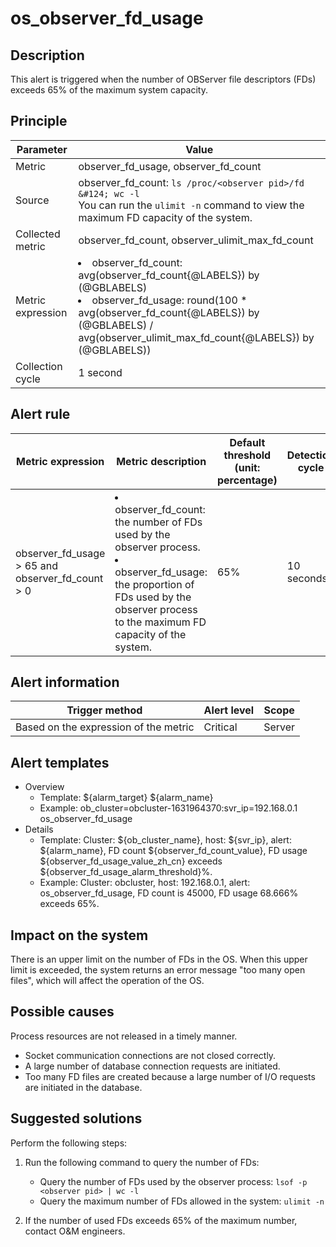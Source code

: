 # os_observer_fd_usage

## Description

This alert is triggered when the number of OBServer file descriptors (FDs) exceeds 65% of the maximum system capacity. 

## Principle

| Parameter | Value |
| --- | --- |
| Metric | observer_fd_usage, observer_fd_count |
| Source | observer_fd_count: `ls /proc/<observer pid>/fd &#124; wc -l `</br>You can run the `ulimit -n` command to view the maximum FD capacity of the system. |
| Collected metric | observer_fd_count, observer_ulimit_max_fd_count |
| Metric expression | <li>observer_fd_count: avg(observer_fd_count{@LABELS}) by (@GBLABELS)</li><li>observer_fd_usage: round(100 * avg(observer_fd_count{@LABELS}) by (@GBLABELS) / avg(observer_ulimit_max_fd_count{@LABELS}) by (@GBLABELS))</li> |
| Collection cycle | 1 second |

## Alert rule

| Metric expression | Metric description | Default threshold (unit: percentage) | Detection cycle | Elimination cycle |
| --- | --- | --- | --- | --- |
| observer_fd_usage > 65 and observer_fd_count > 0 | <li>observer_fd_count: the number of FDs used by the observer process.</li><li>observer_fd_usage: the proportion of FDs used by the observer process to the maximum FD capacity of the system. </li> | 65% | 10 seconds | 5 minutes |

## Alert information

| Trigger method | Alert level | Scope |
| --- | --- | --- |
| Based on the expression of the metric | Critical | Server |

## Alert templates

* Overview
   * Template: \${alarm_target} ${alarm_name}
   * Example: ob_cluster=obcluster-1631964370:svr_ip=192.168.0.1 os_observer_fd_usage
* Details
   * Template: Cluster: \${ob_cluster_name}, host: \${svr_ip}, alert: \${alarm_name}, FD count \${observer_fd_count_value}, FD usage \${observer_fd_usage_value_zh_cn} exceeds ${observer_fd_usage_alarm_threshold}%. 
   * Example: Cluster: obcluster, host: 192.168.0.1, alert: os_observer_fd_usage, FD count is 45000, FD usage 68.666% exceeds 65%. 

## Impact on the system

There is an upper limit on the number of FDs in the OS. When this upper limit is exceeded, the system returns an error message "too many open files", which will affect the operation of the OS. 

## Possible causes

Process resources are not released in a timely manner.

* Socket communication connections are not closed correctly. 
* A large number of database connection requests are initiated. 
* Too many FD files are created because a large number of I/O requests are initiated in the database. 

## Suggested solutions

Perform the following steps:

1. Run the following command to query the number of FDs:
   * Query the number of FDs used by the observer process: `lsof -p <observer pid> | wc -l`
   * Query the maximum number of FDs allowed in the system: `ulimit -n`

2. If the number of used FDs exceeds 65% of the maximum number, contact O&M engineers.
